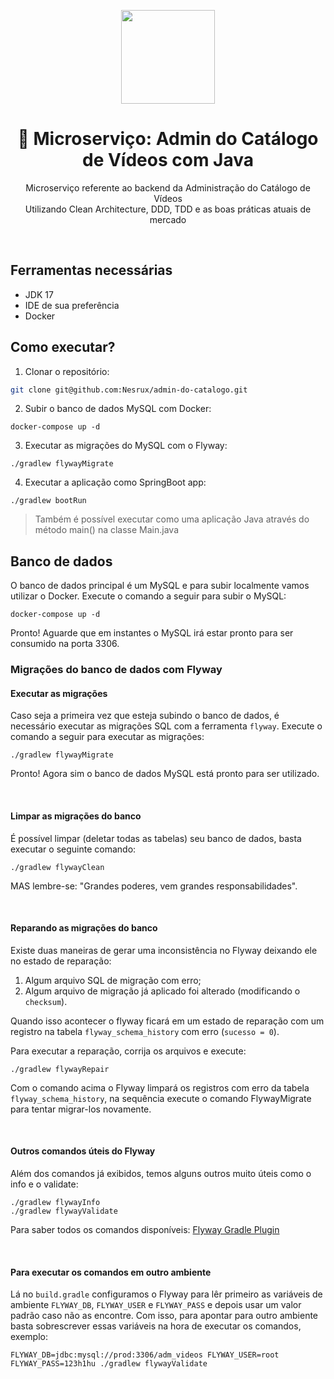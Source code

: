 <center>
  <p align="center">
    <img src="https://icon-library.com/images/java-icon-png/java-icon-png-15.jpg"  width="150" />
  </p>  
  <h1 align="center">🚀 Microserviço: Admin do Catálogo de Vídeos com Java</h1>
  <p align="center">
    Microserviço referente ao backend da Administração do Catálogo de Vídeos<br />
    Utilizando Clean Architecture, DDD, TDD e as boas práticas atuais de mercado
  </p>
</center>
<br />

## Ferramentas necessárias

- JDK 17
- IDE de sua preferência
- Docker

## Como executar?

1. Clonar o repositório:
```sh
git clone git@github.com:Nesrux/admin-do-catalogo.git
```

2. Subir o banco de dados MySQL com Docker:
```shell
docker-compose up -d
```

3. Executar as migrações do MySQL com o Flyway:
```shell
./gradlew flywayMigrate
```

4. Executar a aplicação como SpringBoot app:
```shell
./gradlew bootRun
``` 

> Também é possível executar como uma aplicação Java através do
> método main() na classe Main.java
## Banco de dados

O banco de dados principal é um MySQL e para subir localmente vamos utilizar o
Docker. Execute o comando a seguir para subir o MySQL:

```shell
docker-compose up -d
```

Pronto! Aguarde que em instantes o MySQL irá estar pronto para ser consumido
na porta 3306.

### Migrações do banco de dados com Flyway

#### Executar as migrações

Caso seja a primeira vez que esteja subindo o banco de dados, é necessário
executar as migrações SQL com a ferramenta `flyway`.
Execute o comando a seguir para executar as migrações:

```shell
./gradlew flywayMigrate
```

Pronto! Agora sim o banco de dados MySQL está pronto para ser utilizado.

<br/>

#### Limpar as migrações do banco

É possível limpar (deletar todas as tabelas) seu banco de dados, basta
executar o seguinte comando:

```shell
./gradlew flywayClean
```

MAS lembre-se: "Grandes poderes, vem grandes responsabilidades".

<br/>

#### Reparando as migrações do banco

Existe duas maneiras de gerar uma inconsistência no Flyway deixando ele no estado de reparação:

1. Algum arquivo SQL de migração com erro;
2. Algum arquivo de migração já aplicado foi alterado (modificando o `checksum`).

Quando isso acontecer o flyway ficará em um estado de reparação
com um registro na tabela `flyway_schema_history` com erro (`sucesso = 0`).

Para executar a reparação, corrija os arquivos e execute:
```shell
./gradlew flywayRepair
```

Com o comando acima o Flyway limpará os registros com erro da tabela `flyway_schema_history`,
na sequência execute o comando FlywayMigrate para tentar migrar-los novamente.

<br/>

#### Outros comandos úteis do Flyway

Além dos comandos já exibidos, temos alguns outros muito úteis como o info e o validate:

```shell
./gradlew flywayInfo
./gradlew flywayValidate
```

Para saber todos os comandos disponíveis: [Flyway Gradle Plugin](https://flywaydb.org/documentation/usage/gradle/info)

<br/>

#### Para executar os comandos em outro ambiente

Lá no `build.gradle` configuramos o Flyway para lêr primeiro as variáveis de
ambiente `FLYWAY_DB`, `FLYWAY_USER` e `FLYWAY_PASS` e depois usar um valor padrão
caso não as encontre. Com isso, para apontar para outro ambiente basta sobrescrever
essas variáveis na hora de executar os comandos, exemplo:

```shell
FLYWAY_DB=jdbc:mysql://prod:3306/adm_videos FLYWAY_USER=root FLYWAY_PASS=123h1hu ./gradlew flywayValidate
```